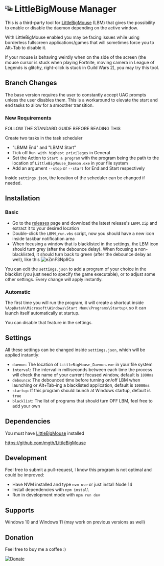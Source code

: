 # <img src="assets/image.png" alt="drawing" style="width:24px;"/> LittleBigMouse Manager

This is a third-party tool for [LittleBigMouse](https://github.com/mgth/LittleBigMouse) (LBM) that gives the possibility to enable or disable the daemon depending on the active window.

With LittleBigMouse enabled you may be facing issues while using borderless fullscreen applications/games that will sometimes force you to Alt+Tab to disable it.

If your mouse is behaving weirdly when on the side of the screen (the mouse cursor is stuck when playing Fortnite, moving camera in League of Legends is glitchy, right-click is stuck in Guild Wars 2), you may try this tool.

## Branch Changes

The base version requires the user to constantly accept UAC prompts unless the user disables them. This is a workaround to elevate the start and end tasks to allow for a smoother transition.

### New Requirements
FOLLOW THE STANDARD GUIDE BEFORE READING THIS

Create two tasks in the task scheduler
- "LBMM End" and "LBMM Start"
- Tick off `Run with highest privileges` in General
- Set the Action to `Start a program` with the program being the path to the location of `LittleBigMouse_Daemon.exe` in your file system
- Add an argument `--stop` or `--start` for End and Start respectively

Inside `settings.json`, the location of the scheduler can be changed if needed.


## Installation

### Basic

- Go to the [releases](https://github.com/VinceBT/LBMM/releases) page and download the latest release's `LBMM.zip` and extract it to your desired location
- Double-click the `LBMM_run.vbs` script, now you should have a new icon inside taskbar notification area
- When focusing a window that is blacklisted in the settings, the LBM icon should turn grey (after the debounce delay). When focusing a non-blacklisted, it should turn back to green (after the debounce delay as well), like this
  ![eZmF3Np9Co](https://user-images.githubusercontent.com/1362505/151820434-05772094-632d-4884-8828-8f4b275ebee4.gif)

You can edit the `settings.json` to add a program of your choice in the blacklist (you just need to specify the game executable), or to adjust some other settings.
Every change will apply instantly.

### Automatic

The first time you will run the program, it will create a shortcut inside `%AppData%\Microsoft\Windows\Start Menu\Programs\Startup\` so it can launch itself automatically at startup.

You can disable that feature in the settings.

## Settings

All these settings can be changed inside `settings.json`, which will be applied instantly:

- `daemon`: The location of `LittleBigMouse_Daemon.exe` in your file system
- `interval`: The interval in milliseconds between each time the process will check the name of your current focused window, default is `1000ms`
- `debounce`: The debounced time before turning on/off LBM when launching or Alt+Tab-ing a blacklisted application, default is `10000ms`
- `startup`: If this program should launch at Windows startup, default is `true`
- `blacklist`: The list of programs that should turn OFF LBM, feel free to add your own

## Dependencies

You must have [LittleBigMouse](https://github.com/mgth/LittleBigMouse) installed

https://github.com/mgth/LittleBigMouse

## Development

Feel free to submit a pull-request, I know this program is not optimal and could be improved:

- Have NVM installed and type `nvm use` or just install Node 14
- Install dependencies with `npm install`
- Run in development mode with `npm run dev`

## Supports

Windows 10 and Windows 11 (may work on previous versions as well)

## Donation

Feel free to buy me a coffee :)

[![Donate](https://img.shields.io/badge/Donate-PayPal-green.svg)](https://www.paypal.com/donate/?hosted_button_id=KKDV8JRNNRDAN)

